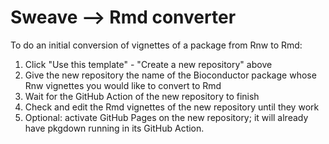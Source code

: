 Sweave --> Rmd converter
===========

To do an initial conversion of vignettes of a package from Rnw to Rmd:

1. Click "Use this template" - "Create a new repository" above
2. Give the new repository the name of the Bioconductor package whose Rnw 
vignettes you would like to convert to Rmd
3. Wait for the GitHub Action of the new repository to finish
4. Check and edit the Rmd vignettes of the new repository until they work
5. Optional: activate GitHub Pages on the new repository; it will already have
pkgdown running in its GitHub Action.
